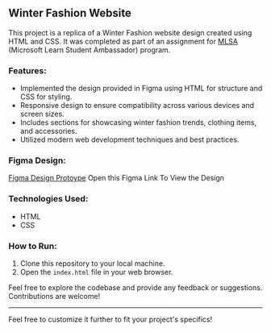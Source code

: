 ## Winter Fashion Website

This project is a replica of a Winter Fashion website design created using HTML and CSS. It was completed as part of an assignment for [MLSA](#) (Microsoft Learn Student Ambassador) program.

### Features:
- Implemented the design provided in Figma using HTML for structure and CSS for styling.
- Responsive design to ensure compatibility across various devices and screen sizes.
- Includes sections for showcasing winter fashion trends, clothing items, and accessories.
- Utilized modern web development techniques and best practices.

### Figma Design:
[Figma Design Protoype](https://www.figma.com/file/URJAfO6gBmEfTb5rBMBPSP/winter-fashoin?type=design&node-id=0-1&mode=design) Open this Figma Link To View the Design

### Technologies Used:
- HTML
- CSS

### How to Run:
1. Clone this repository to your local machine.
2. Open the `index.html` file in your web browser.

Feel free to explore the codebase and provide any feedback or suggestions. Contributions are welcome!

---

Feel free to customize it further to fit your project's specifics!
